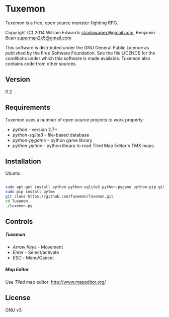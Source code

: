 Tuxemon
=======

Tuxemon is a free, open source monster-fighting RPG.

Copyright (C) 2014 William Edwards <shadowapex@gmail.com>, Benjamin Bean <superman2k5@gmail.com>

This software is distributed under the GNU General Public Licence as published
by the Free Software Foundation.  See the file LICENCE for the conditions
under which this software is made available.  Tuxemon also contains code from
other sources.


Version
----

0.2


Requirements
-----------

Tuxemon uses a number of open source projects to work properly:

* *python* - version 2.7+
* *python-sqlite3* - file-based database
* *python-pygame* - python game library
* *python-pytmx* - python library to read Tiled Map Editor's TMX maps.


Installation
--------------

Ubuntu

```sh

sudo apt-get install python python-sqlite3 python-pygame python-pip git
sudo pip install pytmx
git clone https://github.com/Tuxemon/Tuxemon.git
cd Tuxemon
./tuxemon.py

```


Controls
--------------

##### Tuxemon
* *Arrow Keys* - Movement
* *Enter* - Select/activate
* *ESC* - Menu/Cancel


##### Map Editor

Use *Tiled* map editor: http://www.mapeditor.org/


License
----

GNU v3

